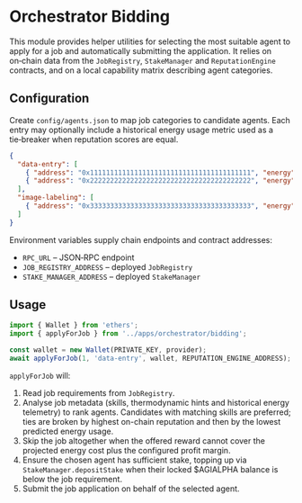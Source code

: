 # Orchestrator Bidding

This module provides helper utilities for selecting the most suitable agent to apply for a job and automatically submitting the application. It relies on on‑chain data from the `JobRegistry`, `StakeManager` and `ReputationEngine` contracts, and on a local capability matrix describing agent categories.

## Configuration

Create `config/agents.json` to map job categories to candidate agents. Each entry may optionally include a historical energy usage metric used as a tie‑breaker when reputation scores are equal.

```json
{
  "data-entry": [
    { "address": "0x1111111111111111111111111111111111111111", "energy": 100 },
    { "address": "0x2222222222222222222222222222222222222222", "energy": 80 }
  ],
  "image-labeling": [
    { "address": "0x3333333333333333333333333333333333333333", "energy": 90 }
  ]
}
```

Environment variables supply chain endpoints and contract addresses:

- `RPC_URL` – JSON‑RPC endpoint
- `JOB_REGISTRY_ADDRESS` – deployed `JobRegistry`
- `STAKE_MANAGER_ADDRESS` – deployed `StakeManager`

## Usage

```ts
import { Wallet } from 'ethers';
import { applyForJob } from '../apps/orchestrator/bidding';

const wallet = new Wallet(PRIVATE_KEY, provider);
await applyForJob(1, 'data-entry', wallet, REPUTATION_ENGINE_ADDRESS);
```

`applyForJob` will:
1. Read job requirements from `JobRegistry`.
2. Analyse job metadata (skills, thermodynamic hints and historical energy telemetry) to rank agents. Candidates with matching skills are preferred; ties are broken by highest on-chain reputation and then by the lowest predicted energy usage.
3. Skip the job altogether when the offered reward cannot cover the projected energy cost plus the configured profit margin.
4. Ensure the chosen agent has sufficient stake, topping up via `StakeManager.depositStake` when their locked $AGIALPHA balance is below the job requirement.
5. Submit the job application on behalf of the selected agent.
